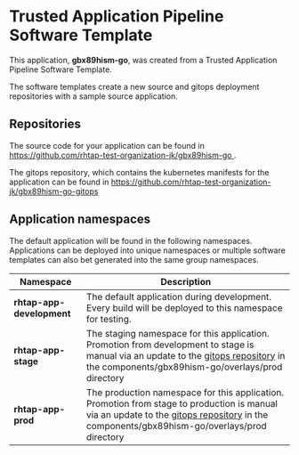 # Trusted Application Pipeline Software Template

This application, **gbx89hism-go**, was created from a Trusted Application Pipeline Software Template.

The software templates create a new source and gitops deployment repositories with a sample source application. 

## Repositories

The source code for your application can be found in [https://github.com/rhtap-test-organization-jk/gbx89hism-go ](https://github.com/rhtap-test-organization-jk/gbx89hism-go ).
 
The gitops repository, which contains the kubernetes manifests for the application can be found in 
[https://github.com/rhtap-test-organization-jk/gbx89hism-go-gitops ](https://github.com/rhtap-test-organization-jk/gbx89hism-go-gitops ) 

## Application namespaces 

The default application will be found in the following namespaces. Applications can be deployed into unique namespaces or multiple software templates can also bet generated into the same group namespaces.  

|  Namespace   |  Description   |  
| -------- | -------- |   
| **rhtap-app-development** | The default application during development. Every build will be deployed to this namespace for testing. | 
| **rhtap-app-stage** | The staging namespace for this application. Promotion from development to stage is manual via an update to the [gitops repository](https://github.com/rhtap-test-organization-jk/gbx89hism-go-gitops ) in the components/gbx89hism-go/overlays/prod directory |  
| **rhtap-app-prod** | The production namespace for this application. Promotion from stage to production is manual via an update to the [gitops repository](https://github.com/rhtap-test-organization-jk/gbx89hism-go-gitops ) in the components/gbx89hism-go/overlays/prod directory | 